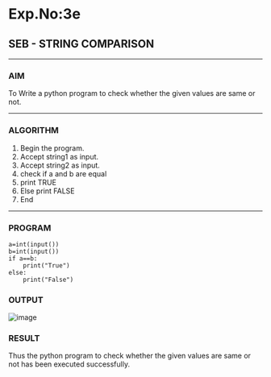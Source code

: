 # Exp.No:3e
## SEB - STRING COMPARISON

---

### AIM  
To Write a python program to check whether the given values are same or not.

---

### ALGORITHM

1. Begin the program.  
2. Accept string1 as input.  
3. Accept string2 as input.
4. check if a and b are equal
5. print TRUE
6. Else print FALSE
7. End

---

### PROGRAM

```
a=int(input())
b=int(input())
if a==b:
    print("True")
else:
    print("False")
```

### OUTPUT
![image](https://github.com/user-attachments/assets/caa2c7da-4e9b-4c58-9060-a7554cc6271f)


### RESULT
Thus the python program to check whether the given values are same or not has been executed successfully.
